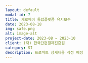```yaml
---
layout: default
modal-id: 7
title: 제로페이 통합플랫폼 유지보수
date: 2023-08-18
img: safe.png
alt: image-alt
project-date: 2023-08 ~ 2023-10
client: (재) 한국간편결제진흥원
category: SI
description: 프로젝트 상세내용 작성 예정
---
```

